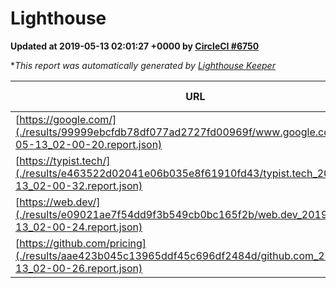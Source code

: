 
# Lighthouse

**Updated at 2019-05-13 02:01:27 +0000 by [CircleCI #6750](https://circleci.com/gh/ItinerisLtd/lighthouse-keeper-example/6750)**

**This report was automatically generated by [Lighthouse Keeper](https://github.com/itinerisltd/lighthouse-keeper)*

| URL | Performance | Accessibility | Best Practices | SEO | PWA | Updated At |
| --- | --- | --- | --- | --- | --- | --- |
| [https://google.com/](./results/99999ebcfdb78df077ad2727fd00969f/www.google.com_2019-05-13_02-00-20.report.json) | 0.94 | 0.86 | 0.93 | 0.83 | 0.56 | 2019-05-13T02:00:20.291Z |
| [https://typist.tech/](./results/e463522d02041e06b035e8f61910fd43/typist.tech_2019-05-13_02-00-32.report.json) | 1 |  |  |  |  | 2019-05-13T02:00:32.544Z |
| [https://web.dev/](./results/e09021ae7f54dd9f3b549cb0bc165f2b/web.dev_2019-05-13_02-00-24.report.json) | 0.91 | 0.9 | 1 | 0.96 | 1 | 2019-05-13T02:00:24.004Z |
| [https://github.com/pricing](./results/aae423b045c13965ddf45c696df2484d/github.com_2019-05-13_02-00-26.report.json) | 0.82 | 0.93 | 0.93 | 0.92 | 0.56 | 2019-05-13T02:00:26.045Z |
